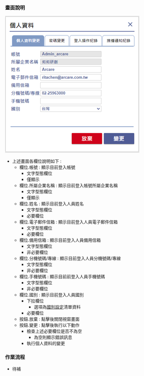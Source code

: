 ﻿### <div id="view">畫面說明</div>
![畫面]

* 上述畫面各欄位說明如下 :
  * 欄位.帳號 : 顯示目前登入帳號
    * 文字型態欄位
    * 僅顯示
  * 欄位.所屬企業名稱 : 顯示目前登入帳號所屬企業名稱
    * 文字型態欄位
    * 僅顯示
  * 欄位.姓名 : 顯示目前登入人員姓名
    * 文字型態欄位
    * 必要欄位
  * 欄位.電子郵件信箱 : 顯示目前登入人員電子郵件信箱
    * 文字型態欄位
    * 必要欄位
  * 欄位.備用信箱 : 顯示目前登入人員備用信箱
    * 文字型態欄位
    * 非必要欄位
  * 欄位.分機號碼/專線 : 顯示目前登入人員分機號碼/專線
    * 文字型態欄位
    * 非必要欄位
  * 欄位.手機號碼 : 顯示目前前登入人員手機號碼
    * 文字型態欄位
    * 非必要欄位
  * 欄位.國別 : 顯示目前登入人員國別
    * 下拉欄位
      * 選項為[國別設定](../../SITE/country/README.md)清單資料
    * 必要欄位
  * 按鈕.放棄 : 點擊後關閉視窗畫面
  * 按鈕.變更 : 點擊後執行以下動作
    * 檢查上述必要欄位是否不為空
      * 為空則顯示錯誤訊息
    * 執行個人資料的變更

### <div id="action">作業流程</div>
* 待補


[畫面]:attachment/view.png "畫面"